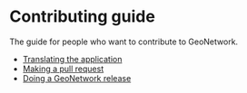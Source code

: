 # Contributing guide

The guide for people who want to contribute to GeoNetwork.

-   [Translating the application](translating.md)
-   [Making a pull request](making-a-pull-request.md)
-   [Doing a GeoNetwork release](doing-a-release.md)
